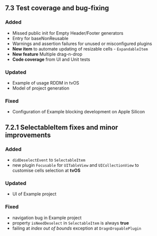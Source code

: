 ## 7.3 Test coverage and bug-fixing
### Added
- Missed public init for Empty Header/Footer generators
- Entry for baseNonReusable
- Warnings and assertion failures for unused or misconfigured plugins
- **New item** to automate updating of resizable cells - `ExpandableItem`
- **New feature** Multiple drag-n-drop
- **Code coverage** from UI and Unit tests

### Updated
- Example of usage RDDM in tvOS
- Model of project generation

### Fixed
- Configuration of Example blocking development on Apple Silicon


## 7.2.1 SelectableItem fixes and minor improvements
### Added
- `didDeselectEvent` to `SelectableItem`
- new plugin `Focusable` for `UITableView` and `UICollectionView` to customise cells selection at **tvOS**

### Updated

- UI of Example project

### Fixed

- navigation bug in Example project
- property `isNeedDeselect` in `SelectableItem` is always **true**
- failing at *index out of bounds* exception at `DragnDropablePlugin`

